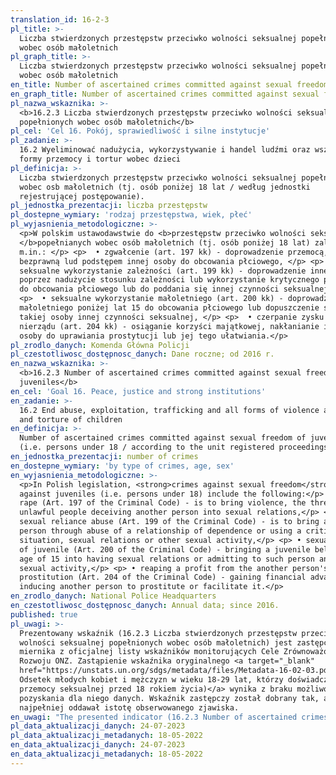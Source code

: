 ```yaml
---
translation_id: 16-2-3
pl_title: >-
  Liczba stwierdzonych przestępstw przeciwko wolności seksualnej popełnionych
  wobec osób małoletnich
pl_graph_title: >-
  Liczba stwierdzonych przestępstw przeciwko wolności seksualnej popełnionych
  wobec osób małoletnich
en_title: Number of ascertained crimes committed against sexual freedom of juveniles
en_graph_title: Number of ascertained crimes committed against sexual freedom of juveniles
pl_nazwa_wskaznika: >-
  <b>16.2.3 Liczba stwierdzonych przestępstw przeciwko wolności seksualnej
  popełnionych wobec osób małoletnich</b>
pl_cel: 'Cel 16. Pokój, sprawiedliwość i silne instytucje'
pl_zadanie: >-
  16.2 Wyeliminować nadużycia, wykorzystywanie i handel ludźmi oraz wszelkie
  formy przemocy i tortur wobec dzieci
pl_definicja: >-
  Liczba stwierdzonych przestępstw przeciwko wolności seksualnej popełnionych
  wobec osb małoletnich (tj. osób poniżej 18 lat / według jednostki
  rejestrującej postępowanie).
pl_jednostka_prezentacji: liczba przestępstw
pl_dostepne_wymiary: 'rodzaj przestępstwa, wiek, płeć'
pl_wyjasnienia_metodologiczne: >-
  <p>W polskim ustawodawstwie do <b>przestępstw przeciwko wolności seksualnej
  </b>popełnianych wobec osób małoletnich (tj. osób poniżej 18 lat) zalicza się
  m.in.: </p> <p>  • zgwałcenie (art. 197 kk) - doprowadzenie przemocą, groźbą
  bezprawną lud podstępem innej osoby do obcowania płciowego, </p> <p>  •
  seksualne wykorzystanie zależności (art. 199 kk) - doprowadzenie innej osoby,
  poprzez nadużycie stosunku zależności lub wykorzystanie krytycznego położenia,
  do obcowania płciowego lub do poddania się innej czynności seksualnej, </p>
  <p>  • seksualne wykorzystanie małoletniego (art. 200 kk) - doprowadzenie
  małoletniego poniżej lat 15 do obcowania płciowego lub dopuszczenie się wobec
  takiej osoby innej czynności seksualnej, </p> <p>  • czerpanie zysku z cudzego
  nierządu (art. 204 kk) - osiąganie korzyści majątkowej, nakłanianie innej
  osoby do uprawiania prostytucji lub jej tego ułatwiania.</p>
pl_zrodlo_danych: Komenda Główna Policji
pl_czestotliwosc_dostępnosc_danych: Dane roczne; od 2016 r.
en_nazwa_wskaznika: >-
  <b>16.2.3 Number of ascertained crimes committed against sexual freedom of
  juveniles</b>
en_cel: 'Goal 16. Peace, justice and strong institutions'
en_zadanie: >-
  16.2 End abuse, exploitation, trafficking and all forms of violence against
  and torture of children
en_definicja: >-
  Number of ascertained crimes committed against sexual freedom of juveniles
  (i.e. persons under 18 / according to the unit registered proceedings).
en_jednostka_prezentacji: number of crimes
en_dostepne_wymiary: 'by type of crimes, age, sex'
en_wyjasnienia_metodologiczne: >-
  <p>In Polish legislation, <strong>crimes against sexual freedom</strong>
  against juveniles (i.e. persons under 18) include the following:</p> <p> •
  rape (Art. 197 of the Criminal Code) - is to bring violence, the threat of
  unlawful people deceiving another person into sexual relations,</p> <p> •
  sexual reliance abuse (Art. 199 of the Criminal Code) - is to bring another
  person through abuse of a relationship of dependence or using a critical
  situation, sexual relations or other sexual activity,</p> <p> • sexual abuse
  of juvenile (Art. 200 of the Criminal Code) - bringing a juvenile below the
  age of 15 into having sexual relations or admitting to such person another
  sexual activity,</p> <p> • reaping a profit from the another person's
  prostitution (Art. 204 of the Criminal Code) - gaining financial advantage,
  inducing another person to prostitute or facilitate it.</p>
en_zrodlo_danych: National Police Headquarters
en_czestotliwosc_dostępnosc_danych: Annual data; since 2016.
published: true
pl_uwagi: >-
  Prezentowany wskaźnik (16.2.3 Liczba stwierdzonych przestępstw przeciwko
  wolności seksualnej popełnionych wobec osób małoletnich) jest zastępczym wobec
  miernika z oficjalnej listy wskaźników monitorujących Cele Zrównoważonego
  Rozwoju ONZ. Zastąpienie wskaźnika oryginalnego <a target="_blank"
  href="https://unstats.un.org/sdgs/metadata/files/Metadata-16-02-03.pdf">(16.2.3
  Odsetek młodych kobiet i mężczyzn w wieku 18-29 lat, którzy doświadczyli
  przemocy seksualnej przed 18 rokiem życia)</a> wynika z braku możliwości
  pozyskania dla niego danych. Wskaźnik zastępczy został dobrany tak, aby jak
  najpełniej oddawał istotę obserwowanego zjawiska.
en_uwagi: "The presented indicator (16.2.3 Number of ascertained crimes committed against sexual freedom of juveniles) is a proxy indicator to the one adopted in the official list of indicators of the UN Sustainable Development Goals. The replacement of the original indicator <a target=\"_blank\" href=\"https://unstats.un.org/sdgs/metadata/files/Metadata-16-02-03.pdf\">(16.2.3 Proportion of young women and men aged 18–29\_years who experienced sexual violence by age\_18)</a> is due to the inability to obtain data for it. The proxy indicator has been selected so as to most fully reflect the essence of the observed phenomenon."
pl_data_aktualizacji_danych: 24-07-2023
pl_data_aktualizacji_metadanych: 18-05-2022
en_data_aktualizacji_danych: 24-07-2023
en_data_aktualizacji_metadanych: 18-05-2022
---
```

